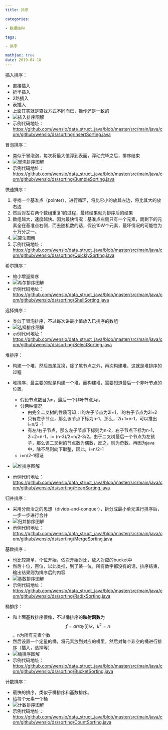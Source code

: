 ```yaml
---
title: 排序

categories: 

- 数据结构

tags: 

- 排序

mathjax: true
date: 2019-04-18
---
```


插入排序：

* 直接插入
* 折半插入
* 2路插入
* 表插入
* 上面其实就是查找方式不同而已，操作还是一致的
* ![插入排序图解](https://wenslo-blog.oss-cn-beijing.aliyuncs.com/Data%20Structures%20and%20Algorithms/Sort/InsertSort01.png)
* 示例代码地址：https://github.com/wenslo/data_struct_java/blob/master/src/main/java/com/github/wenslo/ds/sorting/InsertSorting.java

冒泡排序：

* 类似于冒泡泡，每次将最大值浮到表面，浮动完毕之后，排序结束
* ![冒泡排序图解](https://wenslo-blog.oss-cn-beijing.aliyuncs.com/Data%20Structures%20and%20Algorithms/Sort/BumbleSort01.png)
* 示例代码地址：https://github.com/wenslo/data_struct_java/blob/master/src/main/java/com/github/wenslo/ds/sorting/BumbleSorting.java

快速排序：

1. 寻找一个基准点（pointer），进行循环，将比它小的放其左边，将比其大的放右边
2. 然后对左右两个数组重复1的过程，最终结果就为排序后的结果
3. 数组越大，速度越快。因为最快情况：基准点左侧只有一个元素，而剩下的元素全在基准点右侧，而去随机数的话，假设10W个元素，最坏情况的可能性为十万分之一。
4. ![算法图解](https://wenslo-blog.oss-cn-beijing.aliyuncs.com/Data%20Structures%20and%20Algorithms/Sort/QuickSort01.png)
5. 示例代码地址：https://github.com/wenslo/data_struct_java/blob/master/src/main/java/com/github/wenslo/ds/sorting/QuicklySorting.java

希尔排序：

* 缩小增量排序
* ![希尔排序图解](https://wenslo-blog.oss-cn-beijing.aliyuncs.com/Data%20Structures%20and%20Algorithms/Sort/ShellSorting01.png)
* 示例代码地址：https://github.com/wenslo/data_struct_java/blob/master/src/main/java/com/github/wenslo/ds/sorting/ShellSorting.java

选择排序：

* 类似于冒泡排序，不过每次讲最小值放入已排序的数组
* ![选择排序图解](https://wenslo-blog.oss-cn-beijing.aliyuncs.com/Data%20Structures%20and%20Algorithms/Sort/SelectSort01.png)
* 示例代码地址：https://github.com/wenslo/data_struct_java/blob/master/src/main/java/com/github/wenslo/ds/sorting/SelectSorting.java

堆排序：

* 构建一个堆，然后首尾互换，除了尾节点之外，再次构建堆，这就是堆排序的过程

* 堆排序，最主要的就是构建一个堆，而构建堆，需要知道最后一个非叶节点的位置。
  * 假设节点数目为n，最后一个非叶节点为i。
  * 分两种情况
    * 由完全二叉树的性质可知：i的左子节点为2i+1，i的右子节点为2i+2
    * 只有左子节点，那么该节点下标为n-1，那么，2i+1=n-1，可以推出i=n/2 -1 
    * 有左/右子节点，那么左子节点下标则为n-2，右子节点下标为n-1，2i+2=n-1，i= (n-3)/2=n/2-3/2。由于二叉树最后一个节点为左孩子，那么该二叉树的节点数为偶数，反之，则为奇数。再因为java中，除不尽则向下取整，因此，i=n/2-1
  * i=n/2-1得证
* ![堆排序图解](https://wenslo-blog.oss-cn-beijing.aliyuncs.com/Data%20Structures%20and%20Algorithms/Sort/HeapSort01.png)
* 示例代码地址：https://github.com/wenslo/data_struct_java/blob/master/src/main/java/com/github/wenslo/ds/sorting/HeapSorting.java

归并排序：

* 采用分而治之的思想（divide-and-conquer），拆分成最小单元进行排序后，一步一步进行合并
* ![归并排序图解](https://wenslo-blog.oss-cn-beijing.aliyuncs.com/Data%20Structures%20and%20Algorithms/Sort/MergeSort01.png)
* 示例代码地址：https://github.com/wenslo/data_struct_java/blob/master/src/main/java/com/github/wenslo/ds/sorting/MergeSorting.java

基数排序：

* 也比较简单，个位开始，依次开始对比，放入对应的bucket中
* 然后十位，百位，以此类推，到了某一位，所有数字都没有的话，排序结束，输出结果则为排序后的内容
* ![基数排序图解](https://wenslo-blog.oss-cn-beijing.aliyuncs.com/Data%20Structures%20and%20Algorithms/Sort/RadixSort01.png)
* 示例代码地址：https://github.com/wenslo/data_struct_java/blob/master/src/main/java/com/github/wenslo/ds/sorting/RadixSorting.java

桶排序：

* 和上面基数排序很像，不过桶排序的**映射函数**为$$f=array[i]/k，k^2=n$$。n为所有元素个数
* 然后设置一个定量的桶，将元素放到对应的桶里，然后对每个非空的桶进行排序（插入，选择等）
* ![桶排序图解](https://wenslo-blog.oss-cn-beijing.aliyuncs.com/Data%20Structures%20and%20Algorithms/Sort/BucketSort01.png)
* 示例代码地址：https://github.com/wenslo/data_struct_java/blob/master/src/main/java/com/github/wenslo/ds/sorting/BucketSorting.java

计数排序：

* 最快的排序，类似于桶排序和基数排序。
* 给每个元素一个桶
* ![计数排序图解](https://wenslo-blog.oss-cn-beijing.aliyuncs.com/Data%20Structures%20and%20Algorithms/Sort/CountingSort01.png)
* 示例代码地址：https://github.com/wenslo/data_struct_java/blob/master/src/main/java/com/github/wenslo/ds/sorting/CountSorting.java